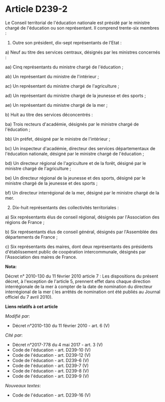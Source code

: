 # Article D239-2

Le Conseil territorial de l'éducation nationale est présidé par le ministre chargé de l'éducation ou son représentant. Il
comprend trente-six membres : 

1. Outre son président, dix-sept représentants de l'Etat : 

a) Neuf au titre des services centraux, désignés par les ministres concernés : 

aa) Cinq représentants du ministre chargé de l'éducation ; 

ab) Un représentant du ministre de l'intérieur ; 

ac) Un représentant du ministre chargé de l'agriculture ; 

ad) Un représentant du ministre chargé de la jeunesse et des sports ; 

ae) Un représentant du ministre chargé de la mer ; 

b) Huit au titre des services déconcentrés : 

ba) Trois recteurs d'académie, désignés par le ministre chargé de l'éducation ; 

bb) Un préfet, désigné par le ministre de l'intérieur ; 

bc) Un inspecteur d'académie, directeur des services départementaux de l'éducation nationale, désigné par le ministre chargé
de l'éducation ; 

bd) Un directeur régional de l'agriculture et de la forêt, désigné par le ministre chargé de l'agriculture ; 

be) Un directeur régional de la jeunesse et des sports, désigné par le ministre chargé de la jeunesse et des sports ; 

bf) Un    directeur interrégional de la mer, désigné par le ministre chargé de la mer. 

2. Dix-huit représentants des collectivités territoriales : 

a) Six représentants élus de conseil régional, désignés par l'Association des régions de France ; 

b) Six représentants élus de conseil général, désignés par l'Assemblée des départements de France ; 

c) Six représentants des maires, dont deux représentants des présidents d'établissement public de coopération intercommunale,
désignés par l'Association des maires de France.

**Nota:**

Décret n° 2010-130 du 11 février 2010 article 7 : Les dispositions du présent décret, à l'exception de l'article 5, prennent
effet dans chaque direction interrégionale de la mer à compter de la date de nomination du directeur interrégional de la mer
(      les arrêtés de nomination ont été publiés au Journal officiel du 7 avril 2010).

**Liens relatifs à cet article**

_Modifié par_:

  - Décret n°2010-130 du 11 février 2010 - art. 6 (V)

_Cité par_:

  - Décret n°2017-778 du 4 mai 2017 - art. 3 (V)
  - Code de l'éducation - art. D239-10 (V)
  - Code de l'éducation - art. D239-12 (V)
  - Code de l'éducation - art. D239-6 (V)
  - Code de l'éducation - art. D239-7 (V)
  - Code de l'éducation - art. D239-8 (V)
  - Code de l'éducation - art. D239-9 (V)

_Nouveaux textes_:

  - Code de l'éducation - art. D239-16 (V)
